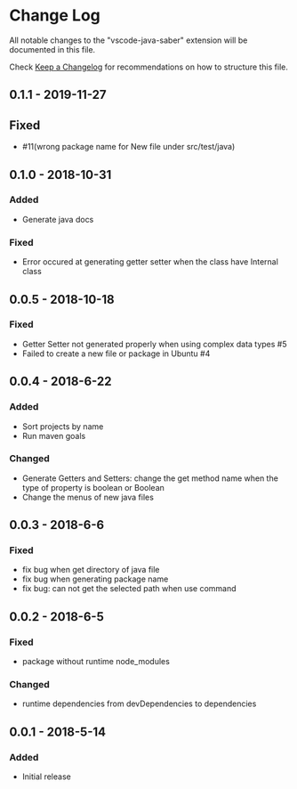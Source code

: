 # Change Log
All notable changes to the "vscode-java-saber" extension will be documented in this file.

Check [Keep a Changelog](http://keepachangelog.com/) for recommendations on how to structure this file.

## 0.1.1 - 2019-11-27
## Fixed
- #11(wrong package name for New file under src/test/java)

## 0.1.0 - 2018-10-31
### Added
- Generate java docs

### Fixed
- Error occured at generating getter setter when the class have Internal class

## 0.0.5 - 2018-10-18
### Fixed
- Getter Setter not generated properly when using complex data types #5
- Failed to create a new file or package in Ubuntu #4

## 0.0.4 - 2018-6-22
### Added
- Sort projects by name
- Run maven goals

### Changed
- Generate Getters and Setters: change the get method name when the type of property is boolean or Boolean
- Change the menus of new java files

## 0.0.3 - 2018-6-6
### Fixed
- fix bug when get directory of java file
- fix bug when generating package name
- fix bug: can not get the selected path when use command

## 0.0.2 - 2018-6-5
### Fixed
- package without runtime node_modules

### Changed
- runtime dependencies from devDependencies to dependencies

## 0.0.1 - 2018-5-14
### Added
- Initial release